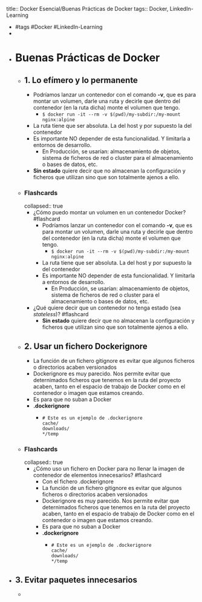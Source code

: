 title:: Docker Esencial/Buenas Prácticas de Docker
tags:: Docker, LinkedIn-Learning

- #tags #Docker #LinkedIn-Learning
-
- # Buenas Prácticas de Docker
	- ## 1. Lo efímero y lo permanente
		- Podríamos lanzar un contenedor con el comando **-v**, que es para montar un volumen, darle una ruta y decirle que dentro del contenedor (en la ruta dicha) monte el volumen que tengo.
			- `$ docker run -it --rm -v $(pwd)/my-subdir:/my-mount nginx:alpine`
		- La ruta tiene que ser absoluta. La del host y por supuesto la del contenedor
		- Es importante NO depender de esta funcionalidad. Y limitarla a entornos de desarrollo.
			- En Producción, se usarían: almacenamiento de objetos, sistema de ficheros de red o cluster para el almacenamiento o bases de datos, etc.
		- **Sin estado** quiere decir que no almacenan la configuración y ficheros que utilizan sino que son totalmente ajenos a ello.
	- ### Flashcards
	  collapsed:: true
		- ¿Cómo puedo montar un volumen en un contenedor Docker? #flashcard
			- Podríamos lanzar un contenedor con el comando **-v**, que es para montar un volumen, darle una ruta y decirle que dentro del contenedor (en la ruta dicha) monte el volumen que tengo.
				- `$ docker run -it --rm -v $(pwd)/my-subdir:/my-mount nginx:alpine`
			- La ruta tiene que ser absoluta. La del host y por supuesto la del contenedor
			- Es importante NO depender de esta funcionalidad. Y limitarla a entornos de desarrollo.
				- En Producción, se usarían: almacenamiento de objetos, sistema de ficheros de red o cluster para el almacenamiento o bases de datos, etc.
		- ¿Qué quiere decir que un contenedor no tenga estado (sea *stateless*)? #flashcard
			- **Sin estado** quiere decir que no almacenan la configuración y ficheros que utilizan sino que son totalmente ajenos a ello.
	- ## 2. Usar un fichero Dockerignore
		- La función de un fichero gitignore es evitar que algunos ficheros o directorios acaben versionados
		- Dockerignore es muy parecido. Nos permite evitar que deternimados ficheros que tenemos en la ruta del proyecto acaben, tanto en el espacio de trabajo de Docker como en el contenedor o imagen que estamos creando.
		- Es para que no suban a Docker
		- **.dockerignore**
			- ```
			  # Este es un ejemplo de .dockerignore
			  cache/
			  downloads/
			  */temp
			  ```
	- ### Flashcards
	  collapsed:: true
		- ¿Cómo uso un fichero en Docker para no llenar la imagen de contenedor de elementos innecesarios? #flashcard
			- Con el fichero .dockerignore
			- La función de un fichero gitignore es evitar que algunos ficheros o directorios acaben versionados
			- Dockerignore es muy parecido. Nos permite evitar que deternimados ficheros que tenemos en la ruta del proyecto acaben, tanto en el espacio de trabajo de Docker como en el contenedor o imagen que estamos creando.
			- Es para que no suban a Docker
			- **.dockerignore**
				- ```
				  # Este es un ejemplo de .dockerignore
				  cache/
				  downloads/
				  */temp
				  ```
- ## 3. Evitar paquetes innecesarios
	-